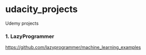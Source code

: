 # udacity_projects
Udemy projects

### 1. LazyProgrammer
https://github.com/lazyprogrammer/machine_learning_examples
